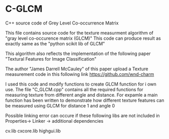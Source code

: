 # C-GLCM
C++ source code of Grey Level Co-occurrence Matrix

This file contains source code for the texture measurment algorithm of "gray level co-occurence matrix (GLCM)" 
This code can produce result as exactly same as the "python scikit lib of GLCM"

This algorithm also reflects the implementation of the following paper 
"Textural Features for Image Classification"

The author "James Darrell McCauley" of this paper upload a Texture measurement code in this following link 
https://github.com/wnd-charm

I used this code and modify functions to create GLCM function for i own use.
The file "C_GLCM.cpp" contains all the required functions for measuring texture from different angle and distance.
For expamle a main function has been written to demonstrate how different texture features can be measured using GLCM for distance 1 and angle 0


Possible linking error can occure if these following libs are not included in Properties-> Linker -> additional dependencies

cv.lib
cxcore.lib
highgui.lib


